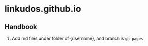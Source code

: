 # linkudos.github.io
## Handbook
1. Add md files under folder of {username}, and branch is `gh-pages`
